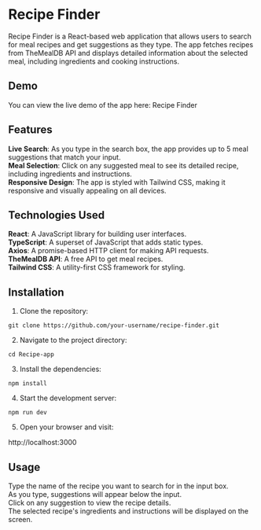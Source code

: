 # Recipe Finder
Recipe Finder is a React-based web application that allows users to search for meal recipes and get suggestions as they type. The app fetches recipes from TheMealDB API and displays detailed information about the selected meal, including ingredients and cooking instructions.

## Demo
You can view the live demo of the app here: Recipe Finder

## Features
**Live Search**: As you type in the search box, the app provides up to 5 meal suggestions that match your input.<br />
**Meal Selection**: Click on any suggested meal to see its detailed recipe, including ingredients and instructions.<br/>
**Responsive Design**: The app is styled with Tailwind CSS, making it responsive and visually appealing on all devices.

## Technologies Used
**React**: A JavaScript library for building user interfaces.<br/>
**TypeScript**: A superset of JavaScript that adds static types.<br/>
**Axios**: A promise-based HTTP client for making API requests.<br/>
**TheMealDB API**: A free API to get meal recipes.<br/>
**Tailwind CSS**: A utility-first CSS framework for styling.<br/>

## Installation

1. Clone the repository:
```
git clone https://github.com/your-username/recipe-finder.git
```
2. Navigate to the project directory:
```
cd Recipe-app
```
3. Install the dependencies:
```
npm install
```
4. Start the development server:
```
npm run dev
```
5. Open your browser and visit:

http://localhost:3000

## Usage
Type the name of the recipe you want to search for in the input box.<br/>
As you type, suggestions will appear below the input.<br/>
Click on any suggestion to view the recipe details.<br/>
The selected recipe's ingredients and instructions will be displayed on the screen.<br/>

